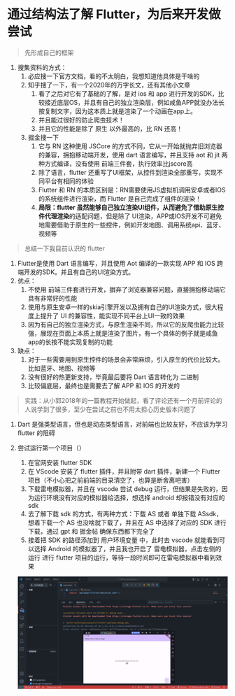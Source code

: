 # 通过结构法了解 Flutter，为后来开发做尝试
> 先形成自己的框架

1. 搜集资料的方式：
   1. 必应搜一下官方文档，看的不太明白，我想知道他具体是干啥的
   2. 知乎搜了一下，有一个2020年的万字长文，还有其他小文章
      1. 看了之后对它有了基础的了解，是对 ios 和 app 进行开发的SDK，比较接近底层OS，并且有自己的独立渲染层，例如咸鱼APP就没办法长按复制文字，因为这本质上就是渲染了一个动画在app上。
      2. 并且能过很好的防止爬虫技术！
      3. 并且它的性能是除了 原生 以外最高的，比 RN 还高！
   3. 掘金搜一下
      1. 它与 RN 这种使用 JSCore 的方式不同，它从一开始就抛弃旧浏览器的兼容，拥抱移动端开发，使用 dart 语言编写，并且支持 aot 和 jit 两种方式编译，没有使用 前端三件套，执行效率比jscore高
      2. 除了语言，flutter 还重写了UI框架，从控件到渲染全部重写，实现不同平台有相同的体验
      3. Flutter 和 RN 的本质区别是：RN需要使用JS虚拟机调用安卓或者IOS的系统组件进行渲染，而 Flutter 是自己完成了组件的渲染！
      4. **局限：**flutter 虽然能够自己独立渲染UI组件，从而避免了借助**原生控件代理渲染**的适配问题，但是除了 UI渲染，APP或IOS开发不可避免地需要借助于原生的一些控件，例如开发地图、调用系统api、蓝牙、视频等

> 总结一下我目前认识的 flutter

1. Flutter是使用 Dart 语言编写，并且使用 Aot 编译的一款实现 APP 和 IOS 跨端开发的SDK。并且有自己的UI渲染方式。
2. 优点：
   1. 不使用 前端三件套进行开发，摒弃了浏览器兼容问题，直接拥抱移动端它具有非常好的性能
   2. 使用与原生安卓一样的skia引擎开发以及拥有自己的UI渲染方式，很大程度上提升了 UI 的兼容性，能实现不同平台上UI一致的效果
   3. 因为有自己的独立渲染方式，与原生渲染不同，所以它的反爬虫能力比较强，展现在页面上本质上就是渲染了图片，有一个具体的例子就是咸鱼app的长按不能实现复制的功能
3. 缺点：
   1. 对于一些需要用到原生控件的场景会非常麻烦，引入原生的代价比较大。比如蓝牙、地图、视频等
   2. 没有很好的热更新支持，毕竟最后要将 Dart 语言转化为 二进制
   3. 比较偏底层，最终也是需要去了解 APP 和 IOS 的开发的

> 实践：从小郭2018年的一篇教程开始做起，看了评论还有一个月前评论的人说学到了很多，至少在尝试之前也不用太担心历史版本问题了

1. Dart 是强类型语言，但也是动态类型语言，对前端也比较友好，不应该为学习 flutter 的阻碍
2. 尝试运行第一个项目（）
   1. 在官网安装 flutter SDK
   2. 在 VScode 安装了 flutter 插件，并且附带 dart 插件，新建一个 Flutter 项目（不小心把之前前端的目录清空了，也算是断舍离吧害）
   3. 下载雷电模拟器，并且在 vscode 尝试 debug 运行，但结果是失败的，因为运行环境没有对应的模拟器给选择，想选择 android 却报错没有对应的 sdk
   4. 去了解下载 sdk 的方式，有两种方式：下载 AS 或者 单独下载 ASsdk，想着下载一个 AS 也没啥就下载了，并且在 AS 中选择了对应的 SDK 进行下载，通过 gpt 和 掘金帖 确保东西都下完全了
   5. 接着把 SDK 的路径添加到 用户环境变量 中，此时去 vscode 就能看到可以选择 Android 的模拟器了，并且我也开启了 雷电模拟器，点击左侧的 运行 进行 flutter 项目的运行，等待一段时间即可在雷电模拟器中看到效果
   
   ![image-20231118151459600](./TP-images/image-20231118151459600.png)